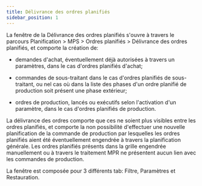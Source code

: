 ```yaml
---
title: Délivrance des ordres planifiés
sidebar_position: 1
---
```


La fenêtre de la Délivrance des ordres planifiés s'ouvre à travers le parcours Planification > MPS > Ordres planifiés > Délivrance des ordres planifiés, et comporte la création de:

- demandes d'achat, éventuellement déjà autorisées à travers un paramètres, dans le cas d'ordres planifiés d'achat;

- commandes de sous-traitant dans le cas d'ordres planifiés de sous-traitant, ou nel cas où dans la liste des phases d'un ordre planifié de production soit présent une phase extérieur;

- ordres de production, lancés ou exécutifs selon l'activation d'un paramètre, dans le cas d'ordres planifiés de production.

La délivrance des ordres comporte que ces ne soient plus visibles entre les ordres planifiés, et comporte la non possibilité d'effectuer une nouvelle planification de la commande de production par lesquelles les ordres planifiés aient été éventuellement engendrée à travers la planification générale. Les ordres planifiés présents dans la grille engendrée manuellement ou à travers le traitement MPR ne présentent aucun lien avec les commandes de production.

La fenêtre est composée pour 3 différents tab: Filtre, Paramètres et Restauration.






